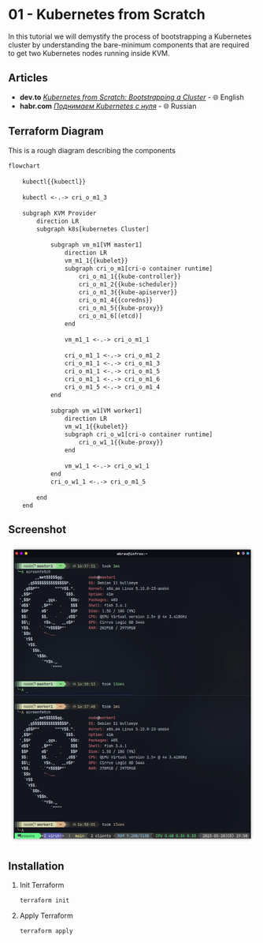 # 01 - Kubernetes from Scratch

In this tutorial we will demystify the process of bootstrapping a Kubernetes cluster by understanding the bare-minimum components that are required to get two Kubernetes nodes running inside KVM.

## Articles

- **dev.to** [*Kubernetes from Scratch: Bootstrapping a Cluster*](https://dev.to/mbrav/kubernetes-from-scratch-bootstrapping-a-cluster-1bd5) - 🌐 English
- **habr.com** [*Поднимаем Kubernetes с нуля*](https://habr.com/ru/articles/734928/) - 🌐 Russian

## Terraform Diagram

This is a rough diagram describing the components

```mermaid
flowchart

    kubectl{{kubectl}}

    kubectl <-.-> cri_o_m1_3

    subgraph KVM Provider
        direction LR
        subgraph k8s[kubernetes Cluster]

            subgraph vm_m1[VM master1]
                direction LR
                vm_m1_1{{kubelet}}
                subgraph cri_o_m1[cri-o container runtime]
                    cri_o_m1_1{{kube-controller}}
                    cri_o_m1_2{{kube-scheduler}}
                    cri_o_m1_3{{kube-apiserver}}
                    cri_o_m1_4{{coredns}}
                    cri_o_m1_5{{kube-proxy}}
                    cri_o_m1_6[(etcd)]
                end

                vm_m1_1 <-.-> cri_o_m1_1

                cri_o_m1_1 <-.-> cri_o_m1_2
                cri_o_m1_1 <-.-> cri_o_m1_3
                cri_o_m1_1 <-.-> cri_o_m1_5
                cri_o_m1_1 <-.-> cri_o_m1_6
                cri_o_m1_5 <-.-> cri_o_m1_4
            end

            subgraph vm_w1[VM worker1]
                direction LR
                vm_w1_1{{kubelet}}
                subgraph cri_o_w1[cri-o container runtime]
                    cri_o_w1_1{{kube-proxy}}
                end

                vm_w1_1 <-.-> cri_o_w1_1
            end
            cri_o_w1_1 <-.-> cri_o_m1_5

        end
    end

```

## Screenshot

![](screenshot.webp)

## Installation

1. Init Terraform
   ```bash
   terraform init
   ```

2. Apply Terraform
   ```bash
   terraform apply
   ```
